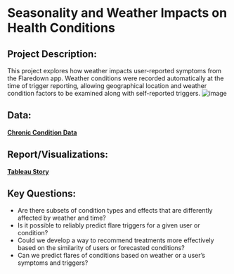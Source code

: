 # Seasonality and Weather Impacts on Health Conditions

## Project Description: 
This project explores how weather impacts user-reported symptoms from the Flaredown app. Weather conditions were recorded automatically at the time of trigger reporting, allowing geographical location and weather condition factors to be examined along with self-reported triggers.
![image](https://github.com/user-attachments/assets/a09e466f-2a51-4469-ba9d-58f02abd357e)

## Data:
**[Chronic Condition Data](https://www.kaggle.com/datasets/flaredown/flaredown-autoimmune-symptom-tracker)**

## Report/Visualizations:
**[Tableau Story](https://public.tableau.com/shared/Y3Q355QZX?:display_count=n&:origin=viz_share_link)**

## Key Questions:
- Are there subsets of condition types and effects that are differently affected by weather and time?
- Is it possible to reliably predict flare triggers for a given user or condition?
- Could we develop a way to recommend treatments more effectively based on the similarity of users or forecasted conditions?
- Can we predict flares of conditions based on weather or a user’s symptoms and triggers? 

